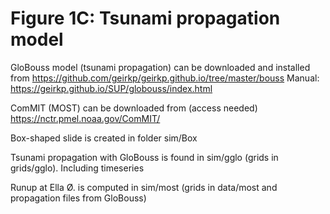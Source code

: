 # Figure 1C: Tsunami propagation model

GloBouss model (tsunami propagation) can be downloaded and installed from
https://github.com/geirkp/geirkp.github.io/tree/master/bouss
Manual: https://geirkp.github.io/SUP/globouss/index.html

ComMIT (MOST) can be downloaded from (access needed)
https://nctr.pmel.noaa.gov/ComMIT/

Box-shaped slide is created in folder sim/Box

Tsunami propagation with GloBouss is found in  sim/gglo (grids in grids/gglo). Including timeseries

Runup at Ella Ø. is computed in sim/most (grids in data/most and propagation files from GloBouss)

